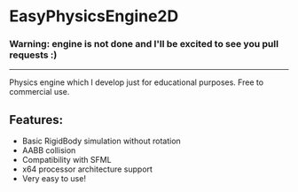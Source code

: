 # EasyPhysicsEngine2D
### Warning: engine is not done and I'll be excited to see you pull requests :)
---
Physics engine which I develop just for educational purposes. Free to commercial use.

## Features:
- Basic RigidBody simulation without rotation
- AABB collision
- Compatibility with SFML
- x64 processor architecture support
- Very easy to use!
